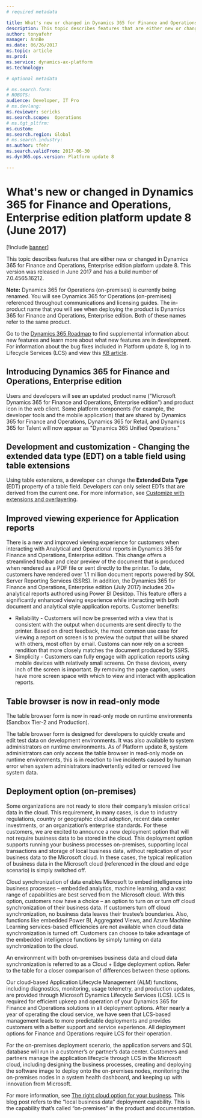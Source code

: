 ```yaml
---
# required metadata

title: What's new or changed in Dynamics 365 for Finance and Operations, Enterprise edition platform update 8 (June 2017)
description: This topic describes features that are either new or changed in Dynamics 365 for Finance and Operations, Enterprise edition platform update 8. This version was released in June 2017.
author: tonyafehr
manager: AnnBe
ms.date: 06/26/2017
ms.topic: article
ms.prod: 
ms.service: dynamics-ax-platform
ms.technology: 

# optional metadata

# ms.search.form: 
# ROBOTS: 
audience: Developer, IT Pro
# ms.devlang: 
ms.reviewer: sericks
ms.search.scope:  Operations
# ms.tgt_pltfrm: 
ms.custom: 
ms.search.region: Global
# ms.search.industry: 
ms.author: tfehr
ms.search.validFrom: 2017-06-30 
ms.dyn365.ops.version: Platform update 8

---
```


# What's new or changed in Dynamics 365 for Finance and Operations, Enterprise edition platform update 8 (June 2017)

[!include [banner](../includes/banner.md)]

This topic describes features that are either new or changed in Dynamics 365 for Finance and Operations, Enterprise edition platform update 8. This version was released in June 2017 and has a build number of 7.0.4565.16212.

**Note:** Dynamics 365 for Operations (on-premises) is currently being renamed. You will see Dynamics 365 for Operations (on-premises) referenced throughout communications and licensing guides. The in-product name that you will see when deploying the product is Dynamics 365 for Finance and Operations, Enterprise edition. Both of these names refer to the same product.

Go to the [Dynamics 365 Roadmap](https://roadmap.dynamics.com/) to find supplemental information about new features and learn more about what new features are in development. For information about the bug fixes included in Platform update 8, log in to Lifecycle Services (LCS) and view this [KB article](https://go.microsoft.com/fwlink/?linkid=852224).

## Introducing Dynamics 365 for Finance and Operations, Enterprise edition
Users and developers will see an updated product name ("Microsoft Dynamics 365 for Finance and Operations, Enterprise edition") and product icon in the web client. Some platform components (for example, the developer tools and the mobile application) that are shared by Dynamics 365 for Finance and Operations, Dynamics 365 for Retail, and Dynamics 365 for Talent will now appear as "Dynamics 365 Unified Operations." 

## Development and customization - Changing the extended data type (EDT) on a table field using table extensions
Using table extensions, a developer can change the **Extended Data Type** (EDT) property of a table field. Developers can only select EDTs that are derived from the current one. For more information, see [Customize with extensions and overlayering](../../dev-itpro/extensibility/customization-overlayering-extensions.md).

## Improved viewing experience for Application reports
There is a new and improved viewing experience for customers when interacting with Analytical and Operational reports in Dynamics 365 for Finance and Operations, Enterprise edition. This change offers a streamlined toolbar and clear preview of the document that is produced when rendered as a PDF file or sent directly to the printer. To date, customers have rendered over 1.1 million document reports powered by SQL Server Reporting Services (SSRS). In addition, the Dynamics 365 for Finance and Operations, Enterprise edition (July 2017) includes 20+ analytical reports authored using Power BI Desktop. This feature offers a significantly enhanced viewing experience while interacting with both document and analytical style application reports. 
Customer benefits:
- Reliability - Customers will now be presented with a view that is consistent with the output when documents are sent directly to the printer. Based on direct feedback, the most common use case for viewing a report on screen is to preview the output that will be shared with others, most often by email. Customs can now rely on a screen rendition that more closely matches the document produced by SSRS.
- Simplicity - Customers can fully engage with application reports using mobile devices with relatively small screens. On these devices, every inch of the screen is important. By removing the page caption, users have more screen space with which to view and interact with application reports.

## Table browser is now in read-only mode
The table browser form is now in read-only mode on runtime environments (Sandbox Tier-2 and Production).

The table browser form is designed for developers to quickly create and edit test data on development environments. It was also available to system administrators on runtime environments. As of Platform update 8, system administrators can only access the table browser in read-only mode on runtime environments, this is in reaction to live incidents caused by human error when system administrators inadvertently edited or removed live system data.

## Deployment option (on-premises)
Some organizations are not ready to store their company’s mission critical data in the cloud. This requirement, in many cases, is due to industry regulations, country or geographic cloud adoption, recent data center investments, or an organization’s enterprise standards. For these customers, we are excited to announce a new deployment option that will not require business data to be stored in the cloud.
This deployment option supports running your business processes on-premises, supporting local transactions and storage of local business data, without replication of your business data to the Microsoft cloud. In these cases, the typical replication of business data in the Microsoft cloud (referenced in the cloud and edge scenario) is simply switched off.

Cloud synchronization of data enables Microsoft to embed intelligence into business processes – embedded analytics, machine learning, and a vast range of capabilities are best served from the Microsoft cloud. With this option, customers now have a choice – an option to turn on or turn off cloud synchronization of their business data. If customers turn off cloud synchronization, no business data leaves their trustee’s boundaries. Also, functions like embedded Power BI, Aggregated Views, and Azure Machine Learning services-based efficiencies are not available when cloud data synchronization is turned off. Customers can choose to take advantage of the embedded intelligence functions by simply turning on data synchronization to the cloud. 

An environment with both on-premises business data and cloud data synchronization is referred to as a Cloud + Edge deployment option. Refer to the table for a closer comparison of differences between these options.

Our cloud-based Application Lifecycle Management (ALM) functions, including diagnostics, monitoring, usage telemetry, and production updates, are provided through Microsoft Dynamics Lifecycle Services (LCS). LCS is required for efficient upkeep and operation of your Dynamics 365 for Finance and Operations solutions in all deployment options. After nearly a year of operating the cloud service, we have seen that LCS-based management leads to more predictable deployments and provides customers with a better support and service experience. All deployment options for Finance and Operations require LCS for their operation.

For the on-premises deployment scenario, the application servers and SQL database will run in a customer’s or partner’s data center. Customers and partners manage the application lifecycle through LCS in the Microsoft cloud, including designing the business processes, creating and deploying the software image to deploy onto the on-premises nodes, monitoring the on-premises nodes in a system health dashboard, and keeping up with innovation from Microsoft.

For more information, see [The right cloud option for your business](https://community.dynamics.com/b/msftdynamicsblog/archive/2017/02/06/the-right-cloud-option-for-your-business). This blog post refers to the “local business data” deployment capability. This is the capability that’s called “on-premises” in the product and documentation.

